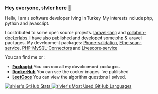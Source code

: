 ### Hey everyone, slvler here 👋

Hello, I am a software developer living in Turkey. My interests include php, python and javascript.

I contributed to some open source projects. [laravel-lang](https://github.com/Laravel-Lang/lang) and [collabnix-dockerlabs](https://github.com/collabnix/dockerlabs).
I have also published and developed some php & laravel packages. My development packages:  [Phone-validation](https://github.com/slvler/phone-validation), [Etherscan-service](https://github.com/slvler/etherscan-service), [PHP-MySQL-Connectors](https://github.com/slvler/php-mysql-connectors) and [Livescore-service](https://github.com/slvler/livescore-service)

You can find me on:

- **[Packagist](https://packagist.org/users/slvler/packages/)** You can see all my development packages.
- **[DockerHub](https://hub.docker.com/u/slvlr)** You can see the docker images I've published.
- **[LeetCode](https://leetcode.com/slvlr/)** You can view the algorithm questions I solved.

<a href="https://github.com/anuraghazra/github-readme-stats">
  <img align="top" src="https://github-readme-stats.vercel.app/api?username=slvler&hide=contribs&count_private=true&theme=dracula&show_icons=true" alt="slvler's GitHub Stats" />
</a>

<a href="https://github.com/anuraghazra/github-readme-stats">
  <img align="top" src="https://github-readme-stats.vercel.app/api/top-langs/?username=slvler&count_private=true&theme=dracula&show_icons=true&hide=css&layout=compact&card_width=270" alt="slvler's Most Used GitHub Languages" />
</a>
